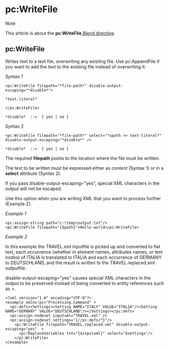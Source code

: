 # pc:WriteFile



> [!NOTE]
> This article is about the **pc:WriteFile**[ Blend directive](/docs/Repositories/Blend%20directives).

## **pc:WriteFile**

Writes text to a text file, overwriting any existing file. Use pc:AppendFile if you want to add the text to the existing file instead of overwriting it.

*Syntax 1*

```
<pc:WriteFile filepath="*file-path*" disable-output-escaping="*disable*">

*text-literal*

</pc:WriteFile>

*disable*  ::=  { yes | no }
```

Syntax 2

```
<pc:WriteFile filepath="*file-path*" select="*xpath >> text-literal*" disable-output-escaping="*disable*" />

*disable*  ::=  { yes | no }
```

The required **filepath** points to the location where the file must be written.

The text to be written must be expressed either as *content* (Syntax 1) or in a **select** attribute (Syntax 2).

If you pass disable-output-escaping="yes", special XML characters in the output will not be escaped.

Use this option when you are writing XML that you want to process further (Example 2).

*Example 1*

```language-xml
<pc:assign-string path="c:\temp\output.txt"/>
<pc:WriteFile filepath="{$path}">Hello world</pc:WriteFile>
```

*Example 2*

In this example the TRAVEL.xml inputfile is picked up and converted to flat text, each occurrence (whether in element names, attributes names, or text nodes) of ITALIA is translated to ITALIA and each occurrence of GERMANY to DEUTSCHLAND, and the result is written to the TRAVEL.replaced.xml outputfile.

disable-output-escaping="yes" causes special XML characters in the output to be preserved instead of being converted to entity references such as >.

```language-xml
<?xml version="1.0" encoding="UTF-8"?>
<example xmlns:pc="Processing.Command" >
  <pc:defs><Settings><Setting NAME="ITALY" VALUE="ITALIA"/><Setting NAME="GERMANY" VALUE="DEUTSCHLAND"/></Settings></pc:defs>
  <pc:assign-nodeset inputxml="TRAVEL.xml" />
  <pc:assign-nodeset settings="{//pc:defs/*}"/>
    <pc:WriteFile filepath="TRAVEL.replaced.xml" disable-output-escaping="yes"  >  
      <pc:ReplaceVariables txt="{$inputxml}" select="$settings"/>
    </pc:WriteFile>
</example>
```

 
